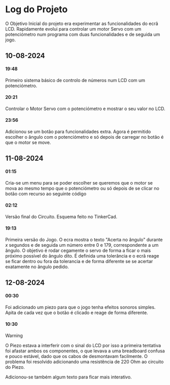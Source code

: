 
# Log do Projeto

O Objetivo Inicial do projeto era experimentar as funcionalidades do ecrã LCD. Rapidamente evolui para controlar um motor Servo com um potenciómetro num programa com duas funcionalidades e de seguida um jogo.

## 10-08-2024
#### 19:48
Primeiro sistema básico de controlo de números num LCD com um potenciómetro. 
#### 20:21
Controlar o Motor Servo com o potenciómetro e mostrar o seu valor no LCD.

#### 23:56
Adicionou se um botão para funcionalidades extra. Agora é permitido escolher o ângulo com o potenciómetro e só depois de carregar no botão é que o motor se move.

## 11-08-2024

#### 01:15
Cria-se um menu para se poder escolher se queremos que o motor se mova ao mesmo tempo que o potenciómetro ou só depois de se clicar no botão com recurso ao seguinte código

#### 02:12
Versão final do Circuito. Esquema feito no TinkerCad.   

#### 19:13
Primeira versão do Jogo.
O ecra mostra o texto "Acerta no ângulo" durante $x$ segundos e de seguida um número entre 0 e 179, correspondente a um ângulo. O objetivo é rodar cegamente o servo de forma a ficar o mais próximo possível do ângulo dito. É definida uma tolerância e o ecrã reage se ficar dentro ou fora da tolerancia e de forma diferente se se acertar exatamente no ângulo pedido.

## 12-08-2024

#### 00:30
Foi adicionado um piezo para que o jogo tenha efeitos sonoros simples. Apita de cada vez que o botão é clicado e reage de forma diferente.

#### 10:30

>[!warning]
>O Piezo estava a interferir com o sinal do LCD por isso a primeira tentativa foi afastar ambos os componentes, o que levava a uma breadboard confusa e pouco estável, dado que os cabos de desmontavam facilmente. O problema foi resolvido adicionando uma resistência de 220 Ohm ao circuito do Piezo.

Adicionou-se também algum texto para ficar mais interativo.
